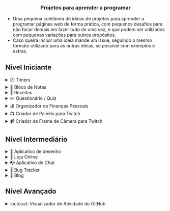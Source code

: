 <h3 align='center'>Projetos para aprender a programar</h3>

- Uma pequena coletânea de ideias de projetos para aprender a programar páginas web de forma prática, com pequenos desafios para não focar demais em fazer tudo de uma vez, e que podem ser utilizados com pequenas variações para outros propósitos. 
- Caso queira incluir uma ideia mande um issue, seguindo o mesmo formato utilizado para as outras ideias, se possível com exemplos e extras.

## Nível Iniciante

<details><summary>🕗 Timers</summary> 
Uma página com timer ajustável, podendo ser utilizado em dois modos: incremental ou countdown, utilizando funções nativas da linguagem (não utilizar bibliotecas).

Exemplos de uso: tempo para iniciar uma livestream, tempo até o lançamento de um filme, organizador de tempo tipo pomodoro.

Extras:

- [ ]  Manter evento salvo entre sessões
- [ ]  Receber um alerta quando o evento encerrar
- [ ]  Definir múltiplos eventos
</details>

<details><summary>📄 Bloco de Notas</summary>
Um página para gerenciar anotações, onde se possa criar, editar, deletar e salvar as notas.

Extras:

- [ ]  Utilizar Markdown e converter para HTML para exibição
- [ ]  Manter histórico de quando as notas foram criadas
</details>

<details><summary>🍵 Receitas</summary>
Uma página com uma sequência lógica para chegar em um resultado, podendo ser utilizados recursos multimídia para exemplificar as etapas.

Exemplos de uso: receitas culinárias, instruções técnicas, guias de montagem de produtos, manuais.

Extras:

- [ ]  Salvar receitas em um banco de dados
- [ ]  Utilizar busca para procurar receitas cadastradas
</details>

<details><summary>✏️ Questionário / Quiz</summary>
Uma página com um questionário (não existem respostas corretas) ou Quiz (existem respostas corretas).

Exemplos de uso: Questionário para verificar preferências dos usuários, Quiz para testar habilidades em programação.

Extras:

- [ ]  Poder criar um usuário com registro de todos os questionários e quizzes criados por ele, e as respostas que recebeu, assim como as respostas que forneceu para quizzes de outros usuários.
- [ ]  Utilizar busca para procurar outros quizzes
</details>

<details><summary>💰 Organizador de Finanças Pessoais</summary>
Uma página que permita o lançamento de gastos e receitas mensais para efetuar o balanço financeiro e crie gráficos e relatórios para melhorar a visualização dos gastos.

Extras:

- [ ]  Permitir a categorização dos gastos e receitas, e visualização por categoria.
- [ ]  Permitir a importação de arquivo CSV contendo os dados.
- [ ]  Permitir a exportação dos dados em formato CSV e PDF com layout de impressão.
</details>

<details><summary>📺 Criador de Painéis para Twitch</summary>
Uma página para criar painéis para uso na Twitch, onde o usuário crie um layout e ao final exporte um arquivo de imagem para fazer upload na Twitch.

Extras:

- [ ]  Permitir salvar as configurações em um arquivo Json e carregar elas novamente.

</details>

<details><summary>📹 Criador de Frame de Câmera para Twitch</summary>
Uma página você selecione efeitos e tamanhos para montar bordas para usar ao redor da câmera ou outras partes do layout.

Extras:

- [ ]  Permitir salvar as configurações em um arquivo Json e carregar elas novamente.
- [ ]  Criar animações para que o frame possa variar de cor com o tempo.

</details>

## Nível Intermediário

<details><summary>📕 Aplicativo de desenho</summary>
Uma página com uma tela virtual onde o usuário possa fazer desenhos com o mouse, mudando a cor, o tamanho da ferramenta e apagar a tela.

Exemplos de uso: jogo de adivinhação, jogo de pintura, anotações rápidas.

Extras:

- [ ]  Usuário pode exportar o desenho como imagem
- [ ]  Usuário pode inserir figuras (retângulo, elipse, estrela, etc)
- [ ]  Usuário pode compartilhar o resultado em mídias sociais

</details>

<details><summary>📱 Loja Online</summary>
Uma página uma lista de produtos que o usuário possa buscar, verificar informações, adicionar ao carrinho e finalizar a compra com uma lista de items (não é necessário implementar um método de pagamento, que é mais avançado e necessita aprender sobre segurança para lidar com os dados de clientes).

Exemplos de uso: Loja de bijuterias, loja de jogos, loja de merch, etc.

Extras:

- [ ]  Página para verificar os produtos atualmente na lista, sendo que para chegar nesta página existe um ícone em todas as páginas mostrando a quantidade de produtos atualmente no carrinho.
- [ ]  Usuário recebe uma confirmação quando o produto é adicionado ao carrinho, ou quando o produto atualmente selecionado já está no carrinho.
- [ ]  Mostrar outros produtos relacionados a este produto, e um botão para voltar a categoria.
- [ ]  Usuário pode, na página do carrinho, atualizar detalhes do produto (cor, tamanho ou modelo) e quantidade para compra, assim como remover produtos do carrinho.
- [ ]  Usuário pode verificar na página do carrinho a soma total do valor de todas as unidades atualmente no carrinho.
- [ ]  Usuário pode clicar em um botão para finalizar a compra, que levaria a uma página mostrando o resultado, ou em um botão para cancelar a compra, o que limpa o carrinho e leva o usuário para a página inicial.
- [ ]  Usuário recebe uma mensagem de erro caso a quantidade solicitada de um item seja maior que a quantidade em estoque.
- [ ]  Especificar método de pagamento e frete na página de finalização (com dados não reais).
- [ ]  Usuário pode simular o valor do frete.
- [ ]  Usuário pode verificar o valor dos impostos incluídos no valor do produto.
- [ ]  Extra-Extra: criação uma página com acesso somente para pessoas autorizadas, com acompanhamento do envio (simulado), alerta de atrasos, inventário de produtos e registro de compras, registrados em banco de dados.

</details>

<details><summary>📭 Aplicativo de Chat</summary>
Uma página com uma tela para incluir o nome do usuário, que ao ser preenchida é levado para uma sala de chat, onde pode enviar e receber mensagem de múltiplos usuários.

Exemplos de uso: Chat para comentários durante uma transmissão de conteúdo, suporte em tempo real para empresas, linhas de auxílio e prevenção a doenças.

Extras:

- [ ]  As mensagens são enviadas a todos os usuários conectados utilizando webSockets
- [ ]  Quando um novo usuário entrar no chat, todos os usuários conectados recebem uma mensagem informando da conexão.
- [ ]  As mensagens ficam salvas em um banco de dados.
- [ ]  Usuários podem mandar imagens, vídeos e links.
- [ ]  Usuário pode selecionar e enviar emojis.
- [ ]  Usuários podem enviar mensagens privadas para outros usuários.
- [ ]  Usuários podem escolher em quais canais querem entrar.

</details>

<details><summary>🐞 Bug Tracker</summary>
Um sistema onde usuários (operadores, setores e gerência) possam criar chamados para setores específicos de acordo com o tipo de chamado. 
O usuário consegue verificar o status de todos os chamados efetuados por ele.
Os setores conseguem verificar chamados efetuados para aquele setor em específico.
A gerência consegue verificar os chamados de todos os setores.

Extras:

- [ ]  Habilitar a visualização apenas para chamados em aberto, apenas chamados em fechado ou todos os chamados.

</details>

<details><summary>📝 Blog</summary>
Um sistema de blog onde autores possam criar, editar e publicar seus conteúdos, e visitantes possam visualizar o conteúdo e efetuar comentários.

Extras:

- [ ]  Separar o conteúdo em categorias/tags e permitir visualizar o conteúdo de categorias/tags específicas.
- [ ]  Criar um sistema de busca para achar posts que contenham uma palavra chave ou expressão.
- [ ]  Utilizar Rich Text para criar e editar os posts, através de um editor WYSIWYG.

</details>

## Nível Avançado

<details><summary>:octocat: Visualizador de Atividade do GitHub</summary>
Uma página onde se preencha o usuário do Github e a página apresente em forma de timeline os dados dos repositórios públicos.

Exemplos de uso: jogo de adivinhação, jogo de pintura, anotações rápidas.

Extras:

- [ ]  Usuários podem verificar um resumo da atividade por período  de tempo.
</details>
